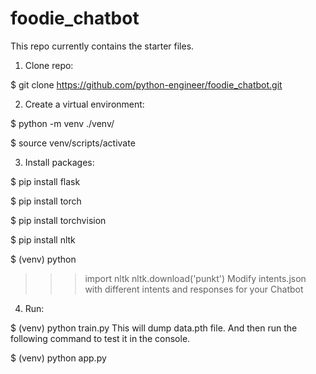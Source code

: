 # foodie_chatbot

This repo currently contains the starter files.

1. Clone repo:


$ git clone https://github.com/python-engineer/foodie_chatbot.git


2. Create a virtual environment:


$ python -m venv ./venv/

$ source venv/scripts/activate



3. Install packages:


$ pip install flask

$ pip install torch

$ pip install torchvision

$ pip install nltk

$ (venv) python

>>> import nltk
>>> nltk.download('punkt')
Modify intents.json with different intents and responses for your Chatbot


4. Run:

$ (venv) python train.py
This will dump data.pth file. And then run the following command to test it in the console.

$ (venv) python app.py






